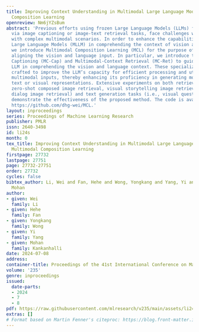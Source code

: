 ```yaml
---
title: Improving Context Understanding in Multimodal Large Language Models via Multimodal
  Composition Learning
openreview: Nm6jYZsBum
abstract: 'Previous efforts using frozen Large Language Models (LLMs) for visual understanding,
  via image captioning or image-text retrieval tasks, face challenges when dealing
  with complex multimodal scenarios. In order to enhance the capabilities of Multimodal
  Large Language Models (MLLM) in comprehending the context of vision and language,
  we introduce Multimodal Composition Learning (MCL) for the purpose of mapping or
  aligning the vision and language input. In particular, we introduce two tasks: Multimodal-Context
  Captioning (MC-Cap) and Multimodal-Context Retrieval (MC-Ret) to guide a frozen
  LLM in comprehending the vision and language context. These specialized tasks are
  crafted to improve the LLM’s capacity for efficient processing and utilization of
  multimodal inputs, thereby enhancing its proficiency in generating more accurate
  text or visual representations. Extensive experiments on both retrieval tasks (i.e.,
  zero-shot composed image retrieval, visual storytelling image retrieval and visual
  dialog image retrieval) and text generation tasks (i.e., visual question answering)
  demonstrate the effectiveness of the proposed method. The code is available at:
  https://github.com/dhg-wei/MCL.'
layout: inproceedings
series: Proceedings of Machine Learning Research
publisher: PMLR
issn: 2640-3498
id: li24s
month: 0
tex_title: Improving Context Understanding in Multimodal Large Language Models via
  Multimodal Composition Learning
firstpage: 27732
lastpage: 27751
page: 27732-27751
order: 27732
cycles: false
bibtex_author: Li, Wei and Fan, Hehe and Wong, Yongkang and Yang, Yi and Kankanhalli,
  Mohan
author:
- given: Wei
  family: Li
- given: Hehe
  family: Fan
- given: Yongkang
  family: Wong
- given: Yi
  family: Yang
- given: Mohan
  family: Kankanhalli
date: 2024-07-08
address:
container-title: Proceedings of the 41st International Conference on Machine Learning
volume: '235'
genre: inproceedings
issued:
  date-parts:
  - 2024
  - 7
  - 8
pdf: https://raw.githubusercontent.com/mlresearch/v235/main/assets/li24s/li24s.pdf
extras: []
# Format based on Martin Fenner's citeproc: https://blog.front-matter.io/posts/citeproc-yaml-for-bibliographies/
---
```

